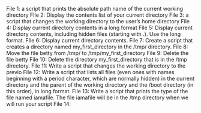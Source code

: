 File 1: a script that prints the absolute path name of the current working directory
FIle 2: Display the contents list of your current directory
File 3: a script that changes the working directory to the user’s home directory
File 4: Display current directory contents in a long format
File 5: Display current directory contents, including hidden files (starting with .). Use the long format.
FIle 6: Display current directory contents.
File 7: Create a script that creates a directory named my_first_directory in the /tmp/ directory.
File 8: Move the file betty from /tmp/ to /tmp/my_first_directory
File 9: Delete the file betty
File 10: Delete the directory my_first_directory that is in the /tmp directory.
File 11: Write a script that changes the working directory to the previo
File 12: Write a script that lists all files (even ones with names beginning with a period character, which are normally hidden) in the current directory and the parent of the working directory and the /boot directory (in this order), in long format.
File 13: Write a script that prints the type of the file named iamafile. The file iamafile will be in the /tmp directory when we will run your script
File 14: 